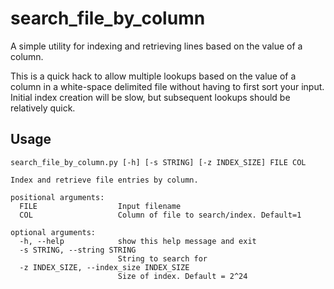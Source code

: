 # search_file_by_column
A simple utility for indexing and retrieving lines based on the value of a column.

This is a quick hack to allow multiple lookups based on the value of a column in a white-space delimited file without having to first sort your input. Initial index creation will be slow, but subsequent lookups should be relatively quick.

## Usage

    search_file_by_column.py [-h] [-s STRING] [-z INDEX_SIZE] FILE COL

    Index and retrieve file entries by column.

    positional arguments:
      FILE                  Input filename
      COL                   Column of file to search/index. Default=1

    optional arguments:
      -h, --help            show this help message and exit
      -s STRING, --string STRING
                            String to search for
      -z INDEX_SIZE, --index_size INDEX_SIZE
                            Size of index. Default = 2^24
